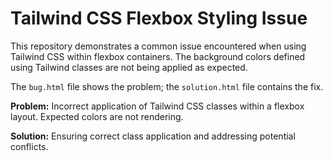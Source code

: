 # Tailwind CSS Flexbox Styling Issue

This repository demonstrates a common issue encountered when using Tailwind CSS within flexbox containers.  The background colors defined using Tailwind classes are not being applied as expected.

The `bug.html` file shows the problem; the `solution.html` file contains the fix.

**Problem:**
Incorrect application of Tailwind CSS classes within a flexbox layout.  Expected colors are not rendering.

**Solution:**
Ensuring correct class application and addressing potential conflicts.